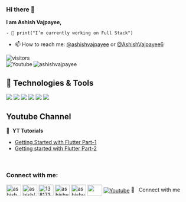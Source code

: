 ### <h3>Hi there 👋 </h3>

**I am Ashish Vajpayee,** 

```
- 🔭 print("I’m currently working on Full Stack") 
```
- 📫 How to reach me: [@ashishvajpayee](https://linkedin.com/ashishvajpayee) or [@AshishVajpayee6](https://twitter.com/AshishVajpayee6) 

![visitors](https://visitor-badge.laobi.icu/badge?page_id=AshishVajpayee.AshishVajpayee)<br>
<a href="https://www.youtube.com/channel/UCI6vRtE7i4nBoIB8UEtYqXg/?sub_confirmation=1"><img align="left" alt="Youtube" title="Youtube" src="https://img.shields.io/badge/-Subscribe-red?style=for-the-badge&logo=youtube&logoColor=white"/></a>
<a href="https://twitter.com/AshishVajpayee6" target="blank"><img align="left" src="https://img.shields.io/twitter/follow/AshishVajpayee6?logo=twitter&style=for-the-badge" alt="ashishvajpayee" /></a>
<br>

## 🔧 Technologies & Tools

![](https://img.shields.io/badge/OS-Linux-informational?style=flat&logo=linux&logoColor=white&color=6aa6f8)
![](https://img.shields.io/badge/Editor-VS_Code-informational?style=flat&logo=visual-studio-code&logoColor=white&color=6aa6f8)
![](https://img.shields.io/badge/Code-Python-informational?style=flat&logo=python&logoColor=white&color=6aa6f8)
![](https://img.shields.io/badge/Code-JavaScript-informational?style=flat&logo=javascript&logoColor=white&color=6aa6f8)
![](https://img.shields.io/badge/Code-React-informational?style=flat&logo=react&logoColor=white&color=6aa6f8)
![](https://img.shields.io/badge/Shell-Bash-informational?style=flat&logo=gnu-bash&logoColor=white&color=6aa6f8)


## Youtube Channel

📕 &nbsp;**YT Tutorials**
<!-- BLOG-POST-LIST:START -->
- [Getting Started with Flutter Part-1](https://youtu.be/0yfWzw1miw8)
- [Getting started with Flutter Part-2](https://youtu.be/tJdJE1Tz6C0)
 

<br>

<h3 align="left">Connect with me:</h3>
<p align="left">
<a href="https://twitter.com/ashishvajpayee6" target="blank"><img align="center" src="https://raw.githubusercontent.com/rahuldkjain/github-profile-readme-generator/master/src/images/icons/Social/twitter.svg" alt="ashish" height="30" width="40" /></a>
<a href="https://linkedin.com/in/ashishvajpayee/?locale=en_us" target="blank"><img align="center" src="https://raw.githubusercontent.com/rahuldkjain/github-profile-readme-generator/master/src/images/icons/Social/linked-in-alt.svg" alt="ashish/?locale=en_us" height="30" width="40" /></a>
<a href="https://stackoverflow.com/users/13817353/ashishvajpayee" target="blank"><img align="center" src="https://raw.githubusercontent.com/rahuldkjain/github-profile-readme-generator/master/src/images/icons/Social/stack-overflow.svg" alt="13817353/ashishvajpayee" height="30" width="40" /></a>
<a href="https://fb.com/" target="blank"><img align="center" src="https://raw.githubusercontent.com/rahuldkjain/github-profile-readme-generator/master/src/images/icons/Social/facebook.svg" alt="ashishvajpayee" height="30" width="40" /></a>
<a href="https://instagram.com/ashishvajpayee_/" target="blank"><img align="center" src="https://raw.githubusercontent.com/rahuldkjain/github-profile-readme-generator/master/src/images/icons/Social/instagram.svg" alt="ashishvajpayee/" height="30" width="40" /></a>
<a href="https://www.hackerrank.com/" target="blank"><img align="center" src="https://raw.githubusercontent.com/rahuldkjain/github-profile-readme-generator/master/src/images/icons/Social/hackerrank.svg" alt="" height="30" width="40" /></a>
 <a href="https://www.youtube.com/channel/UCI6vRtE7i4nBoIB8UEtYqXg/?sub_confirmation=1" target="blank"><img align="center" alt="Youtube" title="Youtube" src="https://img.shields.io/badge/-Subscribe-red?style=for-the-badge&logo=youtube&logoColor=white"/></a>
🔗 &nbsp; Connect with me
</p>

